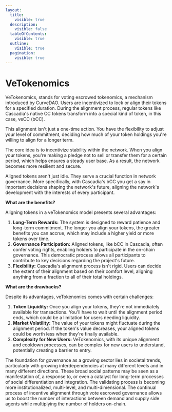 ```yaml
---
layout:
  title:
    visible: true
  description:
    visible: false
  tableOfContents:
    visible: true
  outline:
    visible: true
  pagination:
    visible: true
---
```


# VeTokenomics

VeTokenomics, stands for voting escrowed tokenomics, a mechanism introduced by CurveDAO.  Users are incentivized to lock or align their tokens for a specified duration.  During the alignment process, regular tokens like Cascadia's native CC tokens transform into a special kind of token, in this case, veCC (bCC).

This alignment isn't just a one-time action.  You have the flexibility to adjust your level of commitment, deciding how much of your token holdings you're willing to align for a longer term.

The core idea is to incentivize stability within the network.  When you align your tokens, you're making a pledge not to sell or transfer them for a certain period, which helps ensures a steady user base.  As a result, the network becomes more resilient and secure.

Aligned tokens aren't just idle.  They serve a crucial function in network governance.  More specifically, with Cascadia's bCC you get a say in important decisions shaping the network's future, aligning the network's development with the interests of every participant.



**What are the benefits?**

Aligning tokens in a veTokenomics model presents several advantages:

1. **Long-Term Rewards:** The system is designed to reward patience and long-term commitment. The longer you align your tokens, the greater benefits you can accrue, which may include a higher yield or more tokens over time.
2. **Governance Participation:** Aligned tokens, like bCC in Cascadia, often confer voting rights, enabling holders to participate in the on-chain governance. This democratic process allows all participants to contribute to key decisions regarding the project's future.
3. **Flexibility:** Cascadia's alignment process isn't rigid. Users can decide the extent of their alignment based on their comfort level, aligning anything from a fraction to all of their total holdings.



**What are the drawbacks?**

Despite its advantages, veTokenomics comes with certain challenges:

1. **Token Liquidity:** Once you align your tokens, they're not immediately available for transactions. You'll have to wait until the alignment period ends, which could be a limitation for users needing liquidity.
2. **Market Volatility:** The value of your tokens might fluctuate during the alignment period. If the token's value decreases, your aligned tokens could be worth less when they're finally available.
3. **Complexity for New Users:** VeTokenomics, with its unique alignment and cooldown processes, can be complex for new users to understand, potentially creating a barrier to entry.



The foundation for governance as a growing sector lies in societal trends, particularly with growing interdependencies at many different levels and in many different directions. These broad social patterns may be seen as a manifestation of, a response to, or even a catalyst for long-term processes of social differentiation and integration. The validating process is becoming more institutionalized, multi-level, and multi-dimensional. The continual process of incentive alignment through vote escrowed governance allows us to boost the number of interactions between demand and supply side agents while multiplying the number of holders on-chain.
